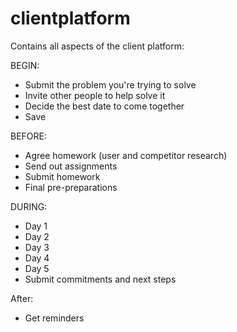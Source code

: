 # clientplatform
Contains all aspects of the client platform:

BEGIN:
- Submit the problem you're trying to solve
- Invite other people to help solve it
- Decide the best date to come together
- Save

BEFORE:
- Agree homework (user and competitor research)
- Send out assignments
- Submit homework
- Final pre-preparations

DURING:
- Day 1
- Day 2
- Day 3
- Day 4
- Day 5
- Submit commitments and next steps

After:
- Get reminders
